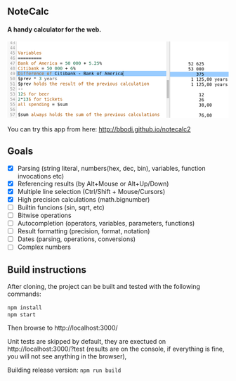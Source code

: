 ## NoteCalc

#### A handy calculator for the web.

![Readme](public/screen.png)

You can try this app from here: http://bbodi.github.io/notecalc2

Goals
--
- [X] Parsing (string literal, numbers(hex, dec, bin), variables, function invocations etc)
- [X] Referencing results (by Alt+Mouse or Alt+Up/Down)
- [X] Multiple line selection (Ctrl/Shift + Mouse/Cursors)
- [X] High precision calculations (math.bignumber)
- [ ] Builtin funcions (sin, sqrt, etc)
- [ ] Bitwise operations
- [ ] Autocompletion (operators, variables, parameters, functions)
- [ ] Result formatting (precision, format, notation)
- [ ] Dates (parsing, operations, conversions)
- [ ] Complex numbers

Build instructions
--
After cloning, the project can be built and tested with the following commands:
```
npm install
npm start
```
Then browse to http://localhost:3000/

Unit tests are skipped by default, they are exectued on http://localhost:3000/?test (results are on the console, if everything is fine, you will not see anything in the browser),

Building release version: 
``npm run build``
